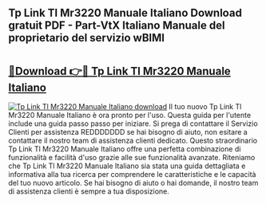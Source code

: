 ## Tp Link Tl Mr3220 Manuale Italiano Download gratuit PDF - Part-VtX Italiano Manuale del proprietario del servizio wBlMI

# <h2><a href="http://dfalmo.blite.top/?on=Tp+Link+Tl+Mr3220+Manuale+Italiano">🔗Download 👉🔴 Tp Link Tl Mr3220 Manuale Italiano</a></h2>

[![Tp Link Tl Mr3220 Manuale Italiano download](https://i.imgur.com/lujVjoI.png)](http://dfalmo.blite.top/?on=Tp+Link+Tl+Mr3220+Manuale+Italiano)
Il tuo nuovo Tp Link Tl Mr3220 Manuale Italiano è ora pronto per l'uso. Questa guida per l'utente include una guida passo passo per iniziare. Si prega di contattare il Servizio Clienti per assistenza REDDDDDDD se hai bisogno di aiuto, non esitare a contattare il nostro team di assistenza clienti dedicato. Questo straordinario Tp Link Tl Mr3220 Manuale Italiano offre una perfetta combinazione di funzionalità e facilità d'uso grazie alle sue funzionalità avanzate. Riteniamo che Tp Link Tl Mr3220 Manuale Italiano sia stata una guida dettagliata e informativa alla tua ricerca per comprendere le caratteristiche e le capacità del tuo nuovo articolo. Se hai bisogno di aiuto o hai domande, il nostro team di assistenza clienti è sempre a tua disposizione.
